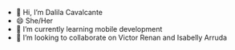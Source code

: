 - 👋 Hi, I’m Dalila Cavalcante
- 😄 She/Her
- 🌱 I’m currently learning mobile development
- 💞️ I’m looking to collaborate on Victor Renan and Isabelly Arruda

<!---
lilamean/lilamean is a ✨ special ✨ repository because its `README.md` (this file) appears on your GitHub profile.
You can click the Preview link to take a look at your changes.
--->

